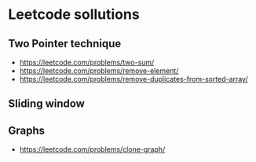 # Leetcode sollutions

## Two Pointer technique
- https://leetcode.com/problems/two-sum/
- https://leetcode.com/problems/remove-element/
- https://leetcode.com/problems/remove-duplicates-from-sorted-array/

## Sliding window


## Graphs
- https://leetcode.com/problems/clone-graph/
